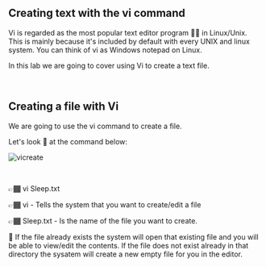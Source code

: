 ## Creating text with the vi command

Vi is regarded as the most popular text editor program ✍🏽 in Linux/Unix. This is mainly because it's included by default with every UNIX
and linux system. You can think of vi as Windows notepad on Linux.

In this lab we are going to cover using Vi to create a text file.

&nbsp;
&nbsp;

## Creating a file with Vi
We are going to use the vi command to create a file. 

Let's look 👀 at the command below:

![vicreate](https://user-images.githubusercontent.com/109482212/183311283-c639fff2-3dab-42ed-b802-fe5cdd5f4764.jpg)

&nbsp;
&nbsp;

👉🏾 vi Sleep.txt

👉🏾 vi - Tells the system that you want to create/edit a file

👉🏾 Sleep.txt - Is the name of the file you want to create. 

🚨 If the file already exists the system will open that existing file and you will be able to view/edit the contents. If the file does not exist already in that directory the sysatem will create a new empty file for you in the editor.
